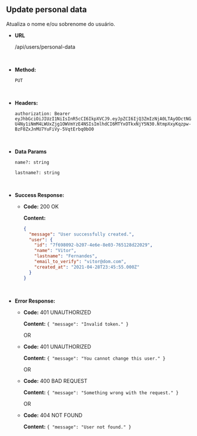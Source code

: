## **Update personal data**

Atualiza o nome e/ou sobrenome do usuário.

- **URL**

  /api/users/personal-data

</br>

- **Method:**

  `PUT`

</br>

- **Headers:**

  `authorization: Bearer eyJhbGciOiJIUzI1NiIsInR5cCI6IkpXVCJ9.eyJpZCI6IjQ3ZmIzNjA0LTAyODctNGU4Ny1iNmM4LWUxZjg1OWVmYzE4NSIsImlhdCI6MTYxOTkxNjY5N30.NtmpXxyKqzpw-BzF0ZxJnMU7YuFiVy-5VqtErbq0bO0`

</br>

- **Data Params**

  `name?: string`

  `lastname?: string`

</br>

- **Success Response:**

  - **Code:** 200 OK

    **Content:**

    ```json
    {
      "message": "User successfully created.",
      "user": {
        "id": "7f698092-b207-4e6e-8e03-765128d22029",
        "name": "Vitor",
        "lastname": "Fernandes",
        "email_to_verify": "vitor@dom.com",
        "created_at": "2021-04-28T23:45:55.000Z"
      }
    }
    ```

</br>

- **Error Response:**

  - **Code:** 401 UNAUTHORIZED

    **Content:** `{ "message": "Invalid token." }`

    OR

  - **Code:** 401 UNAUTHORIZED

    **Content:** `{ "message": "You cannot change this user." }`

    OR

  - **Code:** 400 BAD REQUEST

    **Content:** `{ "message": "Something wrong with the request." }`

    OR

  - **Code:** 404 NOT FOUND

    **Content:** `{ "message": "User not found." }`
